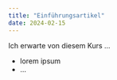 ```yaml
---
title: "Einführungsartikel"
date: 2024-02-15
---
```


Ich erwarte von diesem Kurs ...
- lorem ipsum
- ...
